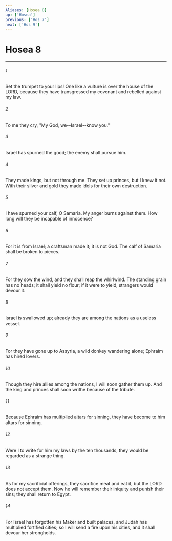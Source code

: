 ```yaml
---
Aliases: [Hosea 8]
up: ['Hosea']
previous: ['Hos 7']
next: ['Hos 9']
---
```

# Hosea 8
***



###### 1 
Set the trumpet to your lips! One like a vulture is over the house of the LORD, because they have transgressed my covenant and rebelled against my law. 

###### 2 
To me they cry, "My God, we--Israel--know you." 

###### 3 
Israel has spurned the good; the enemy shall pursue him. 

###### 4 
They made kings, but not through me. They set up princes, but I knew it not. With their silver and gold they made idols for their own destruction. 

###### 5 
I have spurned your calf, O Samaria. My anger burns against them. How long will they be incapable of innocence? 

###### 6 
For it is from Israel; a craftsman made it; it is not God. The calf of Samaria shall be broken to pieces. 

###### 7 
For they sow the wind, and they shall reap the whirlwind. The standing grain has no heads; it shall yield no flour; if it were to yield, strangers would devour it. 

###### 8 
Israel is swallowed up; already they are among the nations as a useless vessel. 

###### 9 
For they have gone up to Assyria, a wild donkey wandering alone; Ephraim has hired lovers. 

###### 10 
Though they hire allies among the nations, I will soon gather them up. And the king and princes shall soon writhe because of the tribute. 

###### 11 
Because Ephraim has multiplied altars for sinning, they have become to him altars for sinning. 

###### 12 
Were I to write for him my laws by the ten thousands, they would be regarded as a strange thing. 

###### 13 
As for my sacrificial offerings, they sacrifice meat and eat it, but the LORD does not accept them. Now he will remember their iniquity and punish their sins; they shall return to Egypt. 

###### 14 
For Israel has forgotten his Maker and built palaces, and Judah has multiplied fortified cities; so I will send a fire upon his cities, and it shall devour her strongholds.
